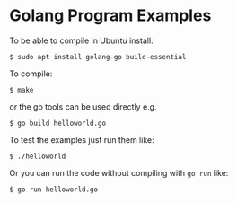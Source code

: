
# Golang Program Examples

To be able to compile in Ubuntu install:

    $ sudo apt install golang-go build-essential

To compile:

    $ make

or the go tools can be used directly e.g.

    $ go build helloworld.go
    
To test the examples just run them like:

    $ ./helloworld

Or you can run the code without compiling with `go run` like:

    $ go run helloworld.go
